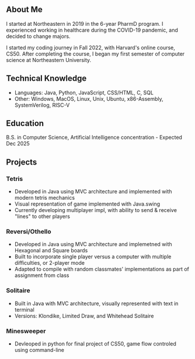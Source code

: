 ## About Me

I started at Northeastern in 2019 in the 6-year PharmD program. I experienced working in healthcare during the COVID-19 pandemic, and decided to change majors.

I started my coding journey in Fall 2022, with Harvard's online course, CS50. After completing the course, I began my first semester of computer science at Northeastern University.

## Technical Knowledge

- Languages: Java, Python, JavaScript, CSS/HTML, C, SQL
- Other: Windows, MacOS, Linux, Unix, Ubuntu, x86-Assembly, SystemVerilog, RISC-V

## Education

B.S. in Computer Science, Artificial Intelligence concentration - Expected Dec 2025

## Projects

### Tetris

- Developed in Java using MVC architecture and implemented with modern tetris mechanics
- Visual representation of game implemented with Java.swing
- Currently developing multiplayer impl, with ability to send & receive "lines" to other players

### Reversi/Othello
- Developed in Java using MVC architecture and implemetned with Hexagonal and Square boards
- Built to incorporate single player versus a computer with multiple difficulties, or 2-player mode
- Adapted to compile with random classmates' implementations as part of assignment from class

### Solitaire
- Built in Java with MVC architecture, visually represented with text in terminal
- Versions: Klondike, Limited Draw, and Whitehead Solitaire

### Minesweeper
- Devleoped in python for final project of CS50, game flow controled using command-line
